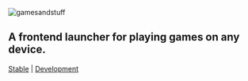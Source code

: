 ![gamesandstuff](https://user-images.githubusercontent.com/68365423/199411065-61e6c76c-72c0-46f3-9e8d-195eb69f58f5.png)
## A frontend launcher for playing games on any device.
[Stable](https://gamesandstuff.letsgoaway.repl.co) | [Development](https://gamesandstuffdevver.letsgoaway.repl.co)
